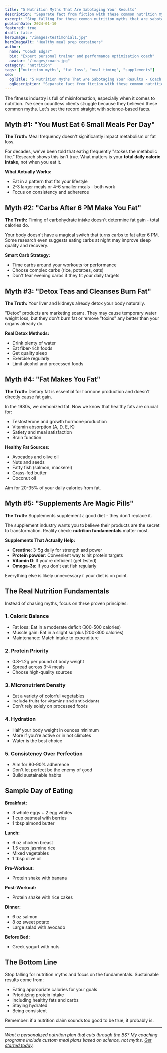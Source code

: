 ```yaml
---
title: "5 Nutrition Myths That Are Sabotaging Your Results"
description: "Separate fact from fiction with these common nutrition myths that could be holding back your fitness progress. Get the science-based truth."
excerpt: "Stop falling for these common nutrition myths that are sabotaging your results. I'll break down the science and give you actionable advice."
publishDate: 2024-01-10
featured: true
draft: false
heroImage: "/images/testimonial1.jpg"
heroImageAlt: "Healthy meal prep containers"
author:
  name: "Coach Edgar"
  bio: "Expert personal trainer and performance optimization coach"
  avatar: "/images/coach.jpg"
category: "nutrition"
tags: ["nutrition myths", "fat loss", "meal timing", "supplements"]
seo:
  ogTitle: "5 Nutrition Myths That Are Sabotaging Your Results - Coach Edgar"
  ogDescription: "Separate fact from fiction with these common nutrition myths that could be holding back your fitness progress"
---
```


The fitness industry is full of misinformation, especially when it comes to nutrition. I've seen countless clients struggle because they believed these common myths. Let's set the record straight with science-based facts.

## Myth #1: "You Must Eat 6 Small Meals Per Day"

**The Truth:** Meal frequency doesn't significantly impact metabolism or fat loss.

For decades, we've been told that eating frequently "stokes the metabolic fire." Research shows this isn't true. What matters is your **total daily caloric intake**, not when you eat it.

**What Actually Works:**
- Eat in a pattern that fits your lifestyle
- 2-3 larger meals or 4-6 smaller meals - both work
- Focus on consistency and adherence

## Myth #2: "Carbs After 6 PM Make You Fat"

**The Truth:** Timing of carbohydrate intake doesn't determine fat gain - total calories do.

Your body doesn't have a magical switch that turns carbs to fat after 6 PM. Some research even suggests eating carbs at night may improve sleep quality and recovery.

**Smart Carb Strategy:**
- Time carbs around your workouts for performance
- Choose complex carbs (rice, potatoes, oats)
- Don't fear evening carbs if they fit your daily targets

## Myth #3: "Detox Teas and Cleanses Burn Fat"

**The Truth:** Your liver and kidneys already detox your body naturally.

"Detox" products are marketing scams. They may cause temporary water weight loss, but they don't burn fat or remove "toxins" any better than your organs already do.

**Real Detox Methods:**
- Drink plenty of water
- Eat fiber-rich foods
- Get quality sleep
- Exercise regularly
- Limit alcohol and processed foods

## Myth #4: "Fat Makes You Fat"

**The Truth:** Dietary fat is essential for hormone production and doesn't directly cause fat gain.

In the 1980s, we demonized fat. Now we know that healthy fats are crucial for:
- Testosterone and growth hormone production
- Vitamin absorption (A, D, E, K)
- Satiety and meal satisfaction
- Brain function

**Healthy Fat Sources:**
- Avocados and olive oil
- Nuts and seeds
- Fatty fish (salmon, mackerel)
- Grass-fed butter
- Coconut oil

Aim for 20-35% of your daily calories from fat.

## Myth #5: "Supplements Are Magic Pills"

**The Truth:** Supplements supplement a good diet - they don't replace it.

The supplement industry wants you to believe their products are the secret to transformation. Reality check: **nutrition fundamentals** matter most.

**Supplements That Actually Help:**
- **Creatine**: 3-5g daily for strength and power
- **Protein powder**: Convenient way to hit protein targets
- **Vitamin D**: If you're deficient (get tested)
- **Omega-3s**: If you don't eat fish regularly

Everything else is likely unnecessary if your diet is on point.

## The Real Nutrition Fundamentals

Instead of chasing myths, focus on these proven principles:

### 1. Caloric Balance
- Fat loss: Eat in a moderate deficit (300-500 calories)
- Muscle gain: Eat in a slight surplus (200-300 calories)
- Maintenance: Match intake to expenditure

### 2. Protein Priority
- 0.8-1.2g per pound of body weight
- Spread across 3-4 meals
- Choose high-quality sources

### 3. Micronutrient Density
- Eat a variety of colorful vegetables
- Include fruits for vitamins and antioxidants
- Don't rely solely on processed foods

### 4. Hydration
- Half your body weight in ounces minimum
- More if you're active or in hot climates
- Water is the best choice

### 5. Consistency Over Perfection
- Aim for 80-90% adherence
- Don't let perfect be the enemy of good
- Build sustainable habits

## Sample Day of Eating

**Breakfast:**
- 3 whole eggs + 2 egg whites
- 1 cup oatmeal with berries
- 1 tbsp almond butter

**Lunch:**
- 6 oz chicken breast
- 1.5 cups jasmine rice
- Mixed vegetables
- 1 tbsp olive oil

**Pre-Workout:**
- Protein shake with banana

**Post-Workout:**
- Protein shake with rice cakes

**Dinner:**
- 6 oz salmon
- 8 oz sweet potato
- Large salad with avocado

**Before Bed:**
- Greek yogurt with nuts

## The Bottom Line

Stop falling for nutrition myths and focus on the fundamentals. Sustainable results come from:
- Eating appropriate calories for your goals
- Prioritizing protein intake
- Including healthy fats and carbs
- Staying hydrated
- Being consistent

Remember: if a nutrition claim sounds too good to be true, it probably is.

---

*Want a personalized nutrition plan that cuts through the BS? My coaching programs include custom meal plans based on science, not myths. [Get started today](/pay).*
